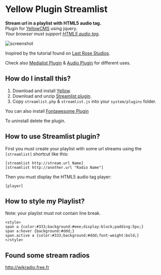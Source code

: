 # Yellow Plugin Streamlist

**Stream url in a playlist with HTML5 audio tag.**  
Plugin for [YellowCMS](http://datenstrom.se/yellow/) using jquery.  
*Your browser must support [HTML5 audio tag](https://en.wikipedia.org/wiki/HTML5_Audio)*.

![screenshot](https://raw.githubusercontent.com/nibreh/yellow-plugin-streamlist/master/screenradio.png)

Inspired by the tutorial found on [Last Rose Studios](http://devblog.lastrose.com/html5-audio-video-playlist).

Check also [Medialist Plugin](https://github.com/nibreh/yellow-plugin-medialist) & [Audio Plugin](https://github.com/schulle4u/yellow-plugin-audio) for different uses.

## How do I install this?

1. Download and install [Yellow](https://github.com/datenstrom/yellow/).
2. Download and unzip [Streamlist plugin](https://github.com/nibreh/yellow-plugin-streamlist/archive/master.zip).
3. Copy `streamlist.php` & `streamlist.js` into your `system/plugins` folder.

You can also install [Fontawesome Plugin](https://github.com/datenstrom/yellow-plugins/tree/master/fontawesome)

To uninstall delete the plugin.

## How to use Streamlist plugin?

First you must create your playlist with some url streams using the `[streamlist]` shortcut like this:

    [streamlist http://stream.url Name]
    [streamlist http://another.url "Radio Name"]

Then you must display the HTML5 audio tag player:

    [player]

## How to style my Playlist?

Note: your playlist must not contain line break.

    <style>
    span a {color:#333;background:#eee;display:block;padding:5px;}
    span a:hover {background:#ddd;}
    span.active a {color:#333;background:#ddd;font-weight:bold;}
    </style>

## Found some stream radios

http://wikradio.free.fr

